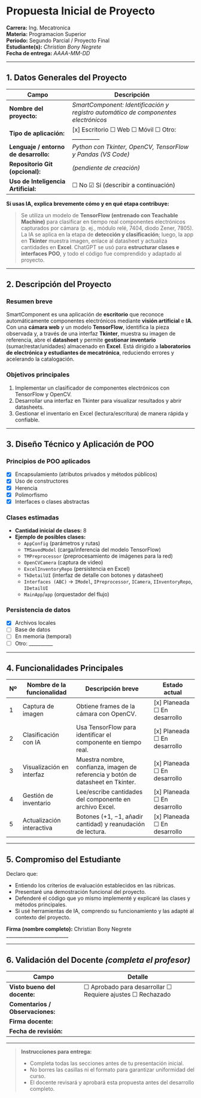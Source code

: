 # Propuesta Inicial de Proyecto 

**Carrera:** Ing. Mecatronica  
**Materia:** Programacion Superior  
**Periodo:** Segundo Parcial / Proyecto Final  
**Estudiante(s):** *Christian Bony Negrete*  
**Fecha de entrega:** *AAAA-MM-DD*  

---

## 1. Datos Generales del Proyecto

| Campo | Descripción |
|--------|-------------|
| **Nombre del proyecto:** | *SmartComponent: Identificación y registro automático de componentes electrónicos* |
| **Tipo de aplicación:** | [x] Escritorio ☐ Web ☐ Móvil ☐ Otro: __________ |
| **Lenguaje / entorno de desarrollo:** | *Python con Tkinter, OpenCV, TensorFlow y Pandas (VS Code)* |
| **Repositorio Git (opcional):** | *(pendiente de creación)* |
| **Uso de Inteligencia Artificial:** | ☐ No ☑ Sí (describir a continuación) |

**Si usas IA, explica brevemente cómo y en qué etapa contribuye:**  
> Se utiliza un modelo de **TensorFlow (entrenado con Teachable Machine)** para clasificar en tiempo real componentes electrónicos capturados por cámara (p. ej., módulo relé, 7404, diodo Zener, 7805). La IA se aplica en la etapa de **detección y clasificación**; luego, la app en **Tkinter** muestra imagen, enlace al datasheet y actualiza cantidades en **Excel**. ChatGPT se usó para **estructurar clases e interfaces POO**, y todo el código fue comprendido y adaptado al proyecto.

---

## 2. Descripción del Proyecto

### Resumen breve
SmartComponent es una aplicación de **escritorio** que reconoce automáticamente componentes electrónicos mediante **visión artificial** e **IA**. Con una **cámara web** y un modelo **TensorFlow**, identifica la pieza observada y, a través de una interfaz **Tkinter**, muestra su imagen de referencia, abre el **datasheet** y permite **gestionar inventario** (sumar/restar/unidades) almacenado en **Excel**. Está dirigido a **laboratorios de electrónica y estudiantes de mecatrónica**, reduciendo errores y acelerando la catalogación.

### Objetivos principales
1. Implementar un clasificador de componentes electrónicos con TensorFlow y OpenCV.  
2. Desarrollar una interfaz en Tkinter para visualizar resultados y abrir datasheets.  
3. Gestionar el inventario en Excel (lectura/escritura) de manera rápida y confiable.  

---

## 3. Diseño Técnico y Aplicación de POO

### Principios de POO aplicados
- [x] Encapsulamiento (atributos privados y métodos públicos)  
- [x] Uso de constructores  
- [x] Herencia  
- [x] Polimorfismo  
- [x] Interfaces o clases abstractas  

### Clases estimadas
- **Cantidad inicial de clases:** 8  
- **Ejemplo de posibles clases:**  
  - `AppConfig` (parámetros y rutas)  
  - `TMSavedModel` (carga/inferencia del modelo TensorFlow)  
  - `TMPreprocessor` (preprocesamiento de imágenes para la red)  
  - `OpenCVCamera` (captura de video)  
  - `ExcelInventoryRepo` (persistencia en Excel)  
  - `TkDetailUI` (interfaz de detalle con botones y datasheet)  
  - `Interfaces (ABC)` → `IModel`, `IPreprocessor`, `ICamera`, `IInventoryRepo`, `IDetailUI`  
  - `MainApp`/`app` (orquestador del flujo)

### Persistencia de datos
- [x] Archivos locales  
- [ ] Base de datos  
- [ ] En memoria (temporal)  
- [ ] Otro: __________

---

## 4. Funcionalidades Principales

| Nº | Nombre de la funcionalidad | Descripción breve | Estado actual |
|----|-----------------------------|-------------------|----------------|
| 1 | Captura de imagen | Obtiene frames de la cámara con OpenCV. | [x] Planeada ☐ En desarrollo |
| 2 | Clasificación con IA | Usa TensorFlow para identificar el componente en tiempo real. | [x] Planeada ☐ En desarrollo |
| 3 | Visualización en interfaz | Muestra nombre, confianza, imagen de referencia y botón de datasheet en Tkinter. | [x] Planeada ☐ En desarrollo |
| 4 | Gestión de inventario | Lee/escribe cantidades del componente en archivo Excel. | [x] Planeada ☐ En desarrollo |
| 5 | Actualización interactiva | Botones (+1, −1, añadir cantidad) y reanudación de lectura. | [x] Planeada ☐ En desarrollo |

---

## 5. Compromiso del Estudiante

Declaro que:
- Entiendo los criterios de evaluación establecidos en las rúbricas.
- Presentaré una demostración funcional del proyecto.
- Defenderé el código que yo mismo implementé y explicaré las clases y métodos principales.
- Si usé herramientas de IA, comprendo su funcionamiento y las adapté al contexto del proyecto.

**Firma (nombre completo):** Christian Bony Negrete __________________________  

---

## 6. Validación del Docente *(completa el profesor)*

| Campo | Detalle |
|--------|---------|
| **Visto bueno del docente:** | ☐ Aprobado para desarrollar ☐ Requiere ajustes ☐ Rechazado |
| **Comentarios / Observaciones:** |  |
| **Firma docente:** |  |
| **Fecha de revisión:** |  |

---

> **Instrucciones para entrega:**
>
> - Completa todas las secciones antes de tu presentación inicial.  
> - No borres las casillas ni el formato para garantizar uniformidad del curso.  
> - El docente revisará y aprobará esta propuesta antes del desarrollo completo.




